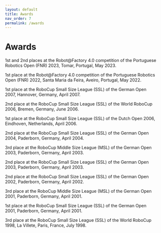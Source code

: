 ```yaml
---
layout: default
title: Awards
nav_order: 7
permalink: /awards
---
```


# Awards

1st and 2nd places at the
Robot@Factory 4.0 competition of the Portuguese Robotics Open (FNR) 2023,
Tomar, Portugal, May 2023.

1st place at the
Robot@Factory 4.0 competition of the Portuguese Robotics Open (FNR) 2022,
Santa Maria da Feira, Aveiro, Portugal, May 2022.

1st place at the
RoboCup Small Size League (SSL) of the German Open 2007,
Hannover, Germany, April 2007.

2nd place at the
RoboCup Small Size League (SSL) of the World RoboCup 2006,
Bremen, Germany, June 2006.

1st place at the
RoboCup Small Size League (SSL) of the Dutch Open 2006,
Eindhoven, Netherlands, April 2006.

2nd place at the
RoboCup Small Size League (SSL) of the German Open 2004,
Paderborn, Germany, April 2004.

3rd place at the
RoboCup Middle Size League (MSL) of the German Open 2003,
Paderborn, Germany, April 2003.

2nd place at the
RoboCup Small Size League (SSL) of the German Open 2003,
Paderborn, Germany, April 2003.

2nd place at the
RoboCup Small Size League (SSL) of the German Open 2002,
Paderborn, Germany, April 2002.

3rd place at the
RoboCup Middle Size League (MSL) of the German Open 2001,
Paderborn, Germany, April 2001.

1st place at the
RoboCup Small Size League (SSL) of the German Open 2001,
Paderborn, Germany, April 2001.

3rd place at the
RoboCup Small Size League (SSL) of the World RoboCup 1998,
La Villete, Paris, France, July 1998.
